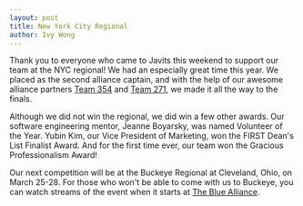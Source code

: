 ```yaml
---
layout: post
title: New York City Regional
author: Ivy Wong
---
```

Thank you to everyone who came to Javits this weekend to support our team at the NYC regional! We had an especially great time this year. We placed as the second alliance captain, and with the help of our awesome alliance partners [Team 354](https://sites.google.com/site/ghousepirates/) and [Team 271](http://www2.bayshoreschools.org/robotics/), we made it all the way to the finals.

Although we did not win the regional, we did win a few other awards. Our software engineering mentor, Jeanne Boyarsky, was named Volunteer of the Year. Yubin Kim, our Vice President of Marketing, won the FIRST Dean's List Finalist Award. And for the first time ever, our team won the Gracious Professionalism Award!

Our next competition will be at the Buckeye Regional at Cleveland, Ohio, on March 25-28. For those who won't be able to come with us to Buckeye, you can watch streams of the event when it starts at [The Blue Alliance](http://www.thebluealliance.com/).

